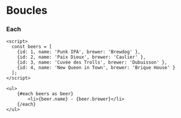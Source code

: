 <!-- .slide: class="with-code-bg-dark" -->

# Boucles

### Each

```svelte
<script>
  const beers = [
    {id: 1, name: 'Punk IPA', brewer: 'Brewdog' },
    {id: 2, name: 'Paix Dieux', brewer: 'Caulier' },
    {id: 3, name: 'Cuvée des Trolls', brewer: 'Dubuisson' },
    {id: 4, name: 'New Queen in Town', brewer: 'Brique House' }
  ];
</script>

<ul>
	{#each beers as beer}
		<li>{beer.name} - {beer.brewer}</li>
	{/each}
</ul>
```
